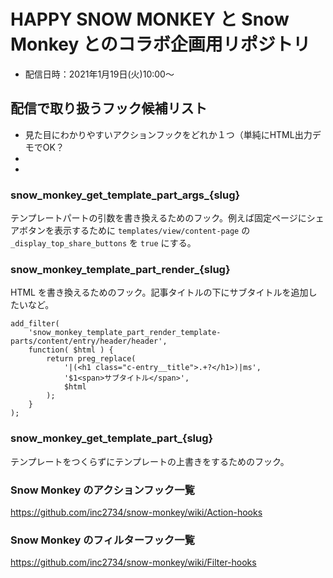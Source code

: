 # HAPPY SNOW MONKEY と Snow Monkey とのコラボ企画用リポジトリ

- 配信日時：2021年1月19日(火)10:00〜

## 配信で取り扱うフック候補リスト
- 見た目にわかりやすいアクションフックをどれか１つ（単純にHTML出力デモでOK？
-
-

### snow_monkey_get_template_part_args_{slug}

テンプレートパートの引数を書き換えるためのフック。例えば固定ページにシェアボタンを表示するために `templates/view/content-page` の `_display_top_share_buttons` を `true` にする。

### snow_monkey_template_part_render_{slug}

HTML を書き換えるためのフック。記事タイトルの下にサブタイトルを追加したいなど。

```
add_filter(
	'snow_monkey_template_part_render_template-parts/content/entry/header/header',
	function( $html ) {
		return preg_replace(
			'|(<h1 class="c-entry__title">.+?</h1>)|ms',
			'$1<span>サブタイトル</span>',
			$html
		);
	}
);
```

### snow_monkey_get_template_part_{slug}

テンプレートをつくらずにテンプレートの上書きをするためのフック。

### Snow Monkey のアクションフック一覧

https://github.com/inc2734/snow-monkey/wiki/Action-hooks

### Snow Monkey のフィルターフック一覧

https://github.com/inc2734/snow-monkey/wiki/Filter-hooks
